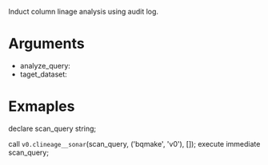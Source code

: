 Induct column linage analysis using audit log.

Arguments
===

- analyze_query:
- taget_dataset:

Exmaples
===

declare scan_query string;

call `v0.clineage__sonar`(scan_query, ('bqmake', 'v0'), []);
execute immediate scan_query;
